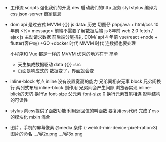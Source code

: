 - 工作流
  scripts 强化我们的开发
  dev 启动我们的http 服务
  styl stylus 编译为css
  json-server 商家信息
- dom api 是过去式
  MVVM {{}}   js data: 
  历史 切图仔 php/java + html/css 10年前 <%= message> 前端不需要了解数据后端
  js 8年前 web 2.0 fetch / ajax js 主动请求数据
  前后端分庭抗礼 DOM/ api 
  4 年前 vue/react +node + flutter(客户端) +GO +docker 时代 MVVM 时代 连数据也要处理 

  小程序和 Vue 都是一样的
  MVVM 优秀的地方在于 简单
  - 天生集成数据驱动 data {{}} :src
  - 页面是响应式的 数据变了，界面就会变 

- inline-block 考点
  inline 没有设置宽高的能力 兄弟间相安无事
  block 兄弟间换行
  两列式布局 inline-block 副作用 兄弟间会产生间隙 浏览器实现 inline-blick的天坑 换行\n font-size
  父元素 font-size 0 
  换行元素首尾相连 影响结构的可读性

- stylus 向css提供了函数功能
  利用返回值的叫函数
  要复用css代码 完成了css的模块化  mixin 混合

- 图片，手机的屏幕像素 
  @media 条件 (-webkit-min-device-pixel-ration:3)
  图片的命名  .../@2x.png  .../@3x.png
